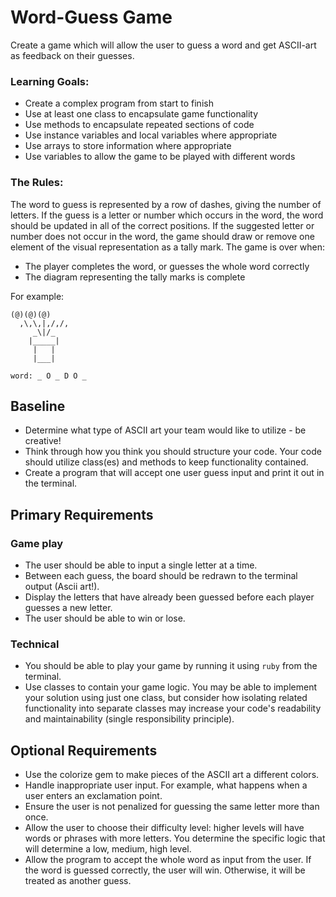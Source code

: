 # Word-Guess Game

Create a game which will allow the user to guess a word and get ASCII-art as feedback on their guesses.

### Learning Goals:
- Create a complex program from start to finish
- Use at least one class to encapsulate game functionality
- Use methods to encapsulate repeated sections of code
- Use instance variables and local variables where appropriate
- Use arrays to store information where appropriate
- Use variables to allow the game to be played with different words

### The Rules:
The word to guess is represented by a row of dashes, giving the number of letters. If the guess is a letter or number which occurs in the word, the word should be updated in all of the correct positions. If the suggested letter or number does not occur in the word, the game should draw or remove one element of the visual representation as a tally mark. The game is over when:
  - The player completes the word, or guesses the whole word correctly
  - The diagram representing the tally marks is complete

For example:
```
(@)(@)(@)  
  ,\,\,|,/,/,
     _\|/_
    |_____|
     |   |
     |___|

word: _ O _ D O _
```

## Baseline
- Determine what type of ASCII art your team would like to utilize - be creative!
- Think through how you think you should structure your code. Your code should utilize class(es) and methods to keep functionality contained.
- Create a program that will accept one user guess input and print it out in the terminal.

## Primary Requirements
### Game play
- The user should be able to input a single letter at a time.
- Between each guess, the board should be redrawn to the terminal output (Ascii art!).
- Display the letters that have already been guessed before each player guesses a new letter.
- The user should be able to win or lose.

### Technical
- You should be able to play your game by running it using `ruby` from the terminal.
- Use classes to contain your game logic. You may be able to implement your solution using just one class, but consider how isolating related functionality into separate classes may increase your code's readability and maintainability (single responsibility principle).

## Optional Requirements
- Use the colorize gem to make pieces of the ASCII art a different colors.
- Handle inappropriate user input. For example, what happens when a user enters an exclamation point.
- Ensure the user is not penalized for guessing the same letter more than once.
- Allow the user to choose their difficulty level: higher levels will have words or phrases with more letters. You determine the specific logic that will determine a low, medium, high level.
- Allow the program to accept the whole word as input from the user. If the word is guessed correctly, the user will win. Otherwise, it will be treated as another guess.
